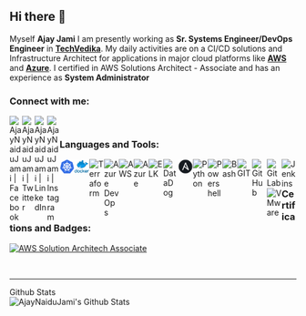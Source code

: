 ## Hi there 👋

Myself **Ajay Jami** I am presently working as **Sr. Systems Engineer/DevOps Engineer** in **[TechVedika][job]**. My daily activities are on a CI/CD solutions and Infrastructure Architect for applications in major cloud platforms like **[AWS][aws]** and **[Azure][azure]**. I certified in AWS Solutions Architect - Associate and has an experience as **System Administrator**


### Connect with me:

[<img align="left" alt="AjayNaiduJami | Facebook" width="22px" src="https://cdn.jsdelivr.net/npm/simple-icons@v3/icons/facebook.svg" />][facebook]
[<img align="left" alt="AjayNaiduJami | Twitter" width="22px" src="https://cdn.jsdelivr.net/npm/simple-icons@v3/icons/twitter.svg" />][twitter]
[<img align="left" alt="AjayNaiduJami | LinkedIn" width="22px" src="https://cdn.jsdelivr.net/npm/simple-icons@v3/icons/linkedin.svg" />][linkedin]
[<img align="left" alt="AjayNaiduJami | Instagram" width="22px" src="https://cdn.jsdelivr.net/npm/simple-icons@v3/icons/instagram.svg" />][instagram]

<br />

### Languages and Tools:

<img align="left" alt="Kubernetes" width="26px" src="https://raw.githubusercontent.com/github/explore/80688e429a7d4ef2fca1e82350fe8e3517d3494d/topics/kubernetes/kubernetes.png" />
<img align="left" alt="Docker" width="26px" src="https://raw.githubusercontent.com/github/explore/80688e429a7d4ef2fca1e82350fe8e3517d3494d/topics/docker/docker.png" />
<img align="left" alt="Terraform" width="26px" src="https://www.terraform.io/assets/images/og-image-8b3e4f7d.png" />
<img align="left" alt="Azure DevOps" width="26px" src="https://www.forecast.app/hubfs/New%20Website%20/integrations-logos/Azure%20DevOps.png" />
<img align="left" alt="AWS" width="26px" src="https://img.icons8.com/color/48/000000/amazon-web-services.png" />
<img align="left" alt="Azure" width="26px" src="https://img.icons8.com/color/48/000000/azure-1.png" />
<img align="left" alt="ELK" width="26px" src="https://cdn.freebiesupply.com/logos/large/2x/elastic-stack-logo-png-transparent.png" />
<img align="left" alt="DataDog" width="26px" src="https://imgix.datadoghq.com/img/about/presskit/kit/press_kit.png" />
<img align="left" alt="Ansible" width="26px" src="https://raw.githubusercontent.com/github/explore/80688e429a7d4ef2fca1e82350fe8e3517d3494d/topics/ansible/ansible.png" />
<img align="left" alt="Python" width="26px" src="https://img.icons8.com/color/72/python.png" />
<img align="left" alt="Powershell" width="26px" src="https://img.icons8.com/color/72/powershell.png" />
<img align="left" alt="Bash" width="26px" src="https://simpleicons.org/icons/gnubash.svg" />
<img align="left" alt="GIT" width="26px" src="https://img.icons8.com/color/72/git.png" />
<img align="left" alt="GitHub" width="26px" src="https://simpleicons.org/icons/github.svg" />
<img align="left" alt="GitLab" width="26px" src="https://img.icons8.com/color/48/000000/gitlab.png" />
<img align="left" alt="Jenkins" width="26px" src="https://cdn.iconscout.com/icon/free/png-256/jenkins-5-569553.png" />
<img align="left" alt="VMware" width="26px" src="https://img.icons8.com/color/48/000000/old-vmware-logo.png" />

<br />

### Certifications and Badges:

<a href="https://www.youracclaim.com/badges/8d73c75f-a5ac-422b-a8fd-164b2dc91c2c/public_url" target="_blank"><img src="https://images.youracclaim.com/size/680x680/images/4bc21d8b-4afe-4fbd-9a90-a9de8bf7b240/AWS-SolArchitect-Associate-2020.png" alt="AWS Solution Architech Associate" width="100" height="100" /></a>

<br />

---

<summary>Github Stats</summary>

<img align="left" alt="AjayNaiduJami's Github Stats" src="https://github-readme-stats.ajaynaidujami.vercel.app/api?username=AjayNaiduJami&show_icons=true&hide_border=true" />


[aws]: https://aws.amazon.com/
[azure]: https://portal.azure.com/
[job]: https://www.techvedika.com/
[twitter]: https://twitter.com/AjayNaidu_J
[facebook]: https://facebook.com/ajaynaidu.j
[instagram]: https://instagram.com/ajay_naidu_j
[linkedin]: https://linkedin.com/in/ajaynaiduj
[aws-cert]: https://www.youracclaim.com/badges/8d73c75f-a5ac-422b-a8fd-164b2dc91c2c/public_url
